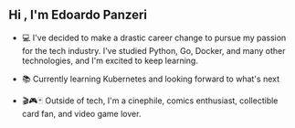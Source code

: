 ## Hi , I'm Edoardo Panzeri

- 💻 I've decided to make a drastic career change to pursue my passion for the tech industry. I've studied Python, Go, Docker, and many other technologies, and I'm excited to keep learning.

- 📚 Currently learning Kubernetes and looking forward to what's next

- 🎬🎮🃏 Outside of tech, I'm a cinephile, comics enthusiast, collectible card fan, and video game lover.
